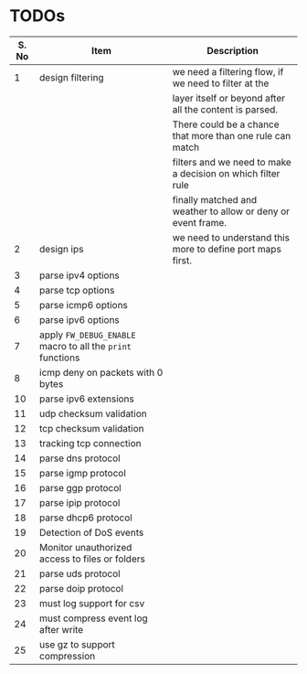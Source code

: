 # TODOs

| S. No | Item | Description |
|-------|------|-------------|
| 1 | design filtering | we need a filtering flow, if we need to filter at the        |
|   |                  | layer itself or beyond after all the content is parsed.      |
|   |                  | There could be a chance that more than one rule can match    |
|   |                  | filters and we need to make a decision on which filter rule  |
|   |                  | finally matched and weather to allow or deny or event frame. |
| 2 | design ips       | we need to understand this more to define port maps first.   |
| 3 | parse ipv4 options        | |
| 4 | parse tcp options   | |
| 5 | parse icmp6 options | |
| 6 | parse ipv6 options | |
| 7 | apply `FW_DEBUG_ENABLE` macro to all the `print` functions |
| 8 | icmp deny on packets with 0 bytes | |
| 10 | parse ipv6 extensions | |
| 11 | udp checksum validation | |
| 12 | tcp checksum validation | |
| 13 | tracking tcp connection | |
| 14 | parse dns protocol | |
| 15 | parse igmp protocol | |
| 16 | parse ggp protocol | |
| 17 | parse ipip protocol | |
| 18 | parse dhcp6 protocol | |
| 19 | Detection of DoS events | |
| 20 | Monitor unauthorized access to files or folders | |
| 21 | parse uds protocol | |
| 22 | parse doip protocol | |
| 23 | must log support for csv | |
| 24 | must compress event log after write | |
| 25 | use gz to support compression | |

